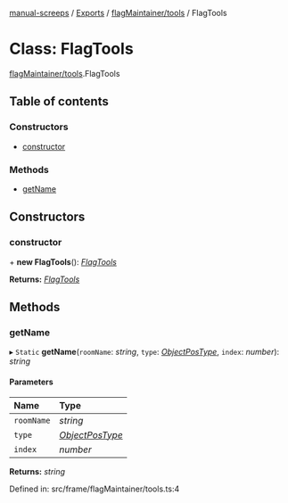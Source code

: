 [manual-screeps](../README.md) / [Exports](../modules.md) / [flagMaintainer/tools](../modules/flagmaintainer_tools.md) / FlagTools

# Class: FlagTools

[flagMaintainer/tools](../modules/flagmaintainer_tools.md).FlagTools

## Table of contents

### Constructors

- [constructor](flagmaintainer_tools.flagtools.md#constructor)

### Methods

- [getName](flagmaintainer_tools.flagtools.md#getname)

## Constructors

### constructor

\+ **new FlagTools**(): [*FlagTools*](flagmaintainer_tools.flagtools.md)

**Returns:** [*FlagTools*](flagmaintainer_tools.flagtools.md)

## Methods

### getName

▸ `Static` **getName**(`roomName`: *string*, `type`: [*ObjectPosType*](../modules/flagmaintainer_type.md#objectpostype), `index`: *number*): *string*

#### Parameters

| Name | Type |
| :------ | :------ |
| `roomName` | *string* |
| `type` | [*ObjectPosType*](../modules/flagmaintainer_type.md#objectpostype) |
| `index` | *number* |

**Returns:** *string*

Defined in: src/frame/flagMaintainer/tools.ts:4
